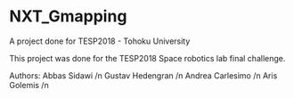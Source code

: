 # NXT_Gmapping
A project done for TESP2018 - Tohoku University

This project was done for the TESP2018 Space robotics lab final challenge.

Authors:
Abbas Sidawi /n
Gustav Hedengran /n
Andrea Carlesimo /n
Aris Golemis /n
